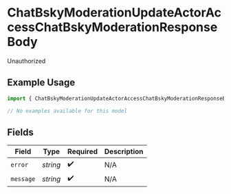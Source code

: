 # ChatBskyModerationUpdateActorAccessChatBskyModerationResponseBody

Unauthorized

## Example Usage

```typescript
import { ChatBskyModerationUpdateActorAccessChatBskyModerationResponseBody } from "bluesky/models/errors";

// No examples available for this model
```

## Fields

| Field              | Type               | Required           | Description        |
| ------------------ | ------------------ | ------------------ | ------------------ |
| `error`            | *string*           | :heavy_check_mark: | N/A                |
| `message`          | *string*           | :heavy_check_mark: | N/A                |